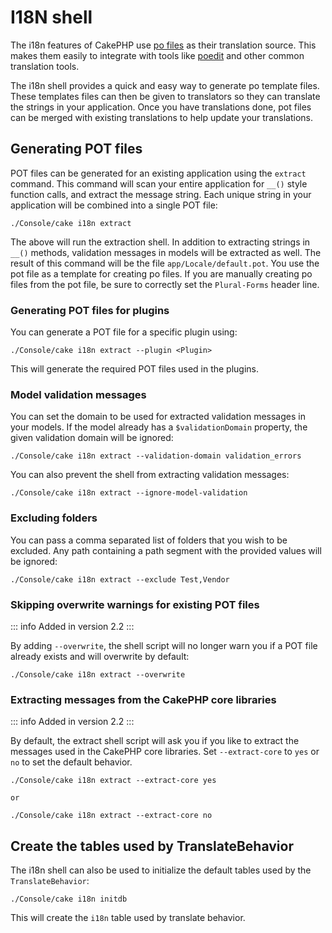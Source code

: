 # I18N shell

The i18n features of CakePHP use [po files](https://en.wikipedia.org/wiki/GNU_gettext)
as their translation source. This makes them easily to integrate with tools
like [poedit](https://www.poedit.net/) and other common translation tools.

The i18n shell provides a quick and easy way to generate po template files.
These templates files can then be given to translators so they can translate the
strings in your application. Once you have translations done, pot files can be
merged with existing translations to help update your translations.

## Generating POT files

POT files can be generated for an existing application using the `extract`
command. This command will scan your entire application for `__()` style
function calls, and extract the message string. Each unique string in your
application will be combined into a single POT file:

    ./Console/cake i18n extract

The above will run the extraction shell. In addition to extracting strings in `__()`
methods, validation messages in models will be extracted as well. The result of
this command will be the file `app/Locale/default.pot`. You use the pot file
as a template for creating po files. If you are manually creating po files from
the pot file, be sure to correctly set the `Plural-Forms` header line.

### Generating POT files for plugins

You can generate a POT file for a specific plugin using:

    ./Console/cake i18n extract --plugin <Plugin>

This will generate the required POT files used in the plugins.

### Model validation messages

You can set the domain to be used for extracted validation messages in your models.
If the model already has a `$validationDomain` property, the given validation
domain will be ignored:

    ./Console/cake i18n extract --validation-domain validation_errors

You can also prevent the shell from extracting validation messages:

    ./Console/cake i18n extract --ignore-model-validation

### Excluding folders

You can pass a comma separated list of folders that you wish to be excluded.
Any path containing a path segment with the provided values will be ignored:

    ./Console/cake i18n extract --exclude Test,Vendor

### Skipping overwrite warnings for existing POT files

::: info Added in version 2.2
:::

By adding `--overwrite`, the shell script will no longer warn you if a POT file
already exists and will overwrite by default:

    ./Console/cake i18n extract --overwrite

### Extracting messages from the CakePHP core libraries

::: info Added in version 2.2
:::

By default, the extract shell script will ask you if you like to extract
the messages used in the CakePHP core libraries. Set `--extract-core` to `yes` or
`no` to set the default behavior.

    ./Console/cake i18n extract --extract-core yes

    or

    ./Console/cake i18n extract --extract-core no

## Create the tables used by TranslateBehavior

The i18n shell can also be used to initialize the default tables used by the
`TranslateBehavior`:

    ./Console/cake i18n initdb

This will create the `i18n` table used by translate behavior.
